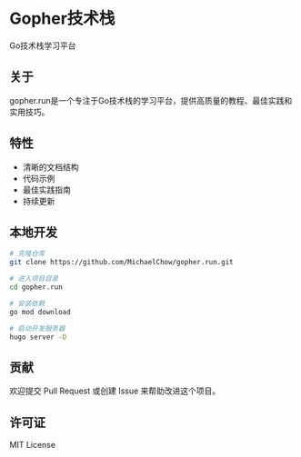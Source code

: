 # Gopher技术栈
Go技术栈学习平台

## 关于

gopher.run是一个专注于Go技术栈的学习平台，提供高质量的教程、最佳实践和实用技巧。

## 特性

- 清晰的文档结构
- 代码示例
- 最佳实践指南
- 持续更新

## 本地开发

```bash
# 克隆仓库
git clone https://github.com/MichaelChow/gopher.run.git

# 进入项目目录
cd gopher.run

# 安装依赖
go mod download

# 启动开发服务器
hugo server -D
```

## 贡献

欢迎提交 Pull Request 或创建 Issue 来帮助改进这个项目。

## 许可证

MIT License
